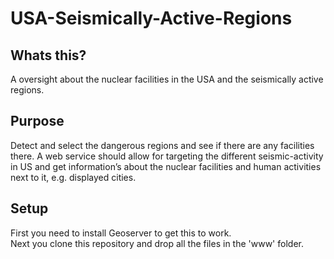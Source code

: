# USA-Seismically-Active-Regions

## Whats this?
A oversight about the nuclear facilities in the USA and the seismically active regions.

## Purpose
Detect and select the dangerous regions and see if there are any facilities there.
A web service should allow for targeting the different seismic-activity in US and get
information’s about the nuclear facilities and human activities next to it, e.g. displayed cities.

## Setup
First you need to install Geoserver to get this to work.<br>
Next you clone this repository and drop all the files in the 'www' folder.
